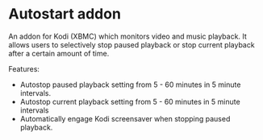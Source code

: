 # Autostart addon
An addon for Kodi (XBMC) which monitors video and music playback.  It allows users to selectively stop paused playback or stop  current playback after a certain amount of time.

Features:
- Autostop paused playback setting from 5 - 60 minutes in 5 minute intervals.
- Autostop current playback setting from 5 - 60 minutes in 5 minute intervals
- Automatically engage Kodi screensaver when stopping paused playback.

